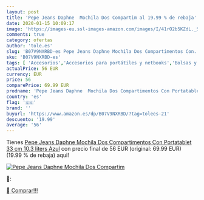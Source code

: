 ```yaml
---
layout: post
title: 'Pepe Jeans Daphne  Mochila Dos Compartim al 19.99 % de rebaja'
date: 2020-01-15 10:09:17
image: 'https://images-eu.ssl-images-amazon.com/images/I/41rO2b5KZdL._SL400_.jpg'
comments: true
category: ofertas
author: 'tole.es'
slug: 'B07V9NXRBD-es Pepe Jeans Daphne Mochila Dos Compartimentos Con...'
sku: 'B07V9NXRBD-es'
tags: [ 'Accesorios','Accesorios para portátiles y netbooks','Bolsas y fundas para portátiles y netbooks','Informática','Mochilas para portátiles y netbooks','mochila', ]
actualPrice: 56 EUR
currency: EUR
price: 56
comparePrice: 69.99 EUR
prodname: 'Pepe Jeans Daphne  Mochila Dos Compartimentos Con Portatablet  33 cm  10.3 liters  Azul'
country: 'es'
flag: '🇪🇸'
brand: ''
buyurl: 'https://www.amazon.es/dp/B07V9NXRBD/?tag=tolees-21'
descuento: '19.99'
average: '56'
---
```


Tienes [Pepe Jeans Daphne  Mochila Dos Compartimentos Con Portatablet  33 cm  10.3 liters  Azul](https://www.amazon.es/dp/B07V9NXRBD/?tag=tolees-21) con precio final de  56 EUR (original: 69.99 EUR) (19.99 %  de rebaja) aqui!

[![Pepe Jeans Daphne  Mochila Dos Compartim](https://images-eu.ssl-images-amazon.com/images/I/41rO2b5KZdL._SL400_.jpg)](https://www.amazon.es/dp/B07V9NXRBD/?tag=tolees-21)

🔎:


[🛒 Comprar!!!](https://www.amazon.es/dp/B07V9NXRBD/?tag=tolees-21)
